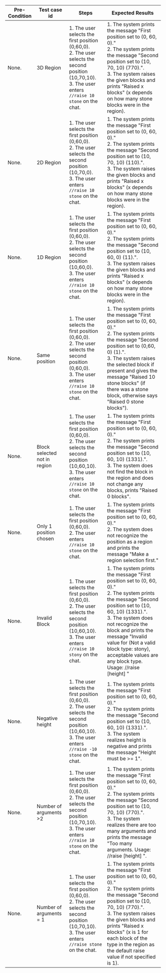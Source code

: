 | Pre-Condition | Test case id                 | Steps                                                                                                                                                                | Expected Results                                                                                                                                                                                                                                                                                                                                                |
|---------------|------------------------------|----------------------------------------------------------------------------------------------------------------------------------------------------------------------|-----------------------------------------------------------------------------------------------------------------------------------------------------------------------------------------------------------------------------------------------------------------------------------------------------------------------------------------------------------------|
| None.         | 3D Region                    | 1. The user selects the first position (0,60,0).<br>2. The user selects the second position (10,70,10).<br>3. The user enters ``//raise 10 stone`` on the chat.<br>  | 1. The system prints the message "First position set to (0, 60, 0)."<br>2. The system prints the message "Second position set to (10, 70, 10) (770).".<br>3. The system raises the given blocks and prints "Raised x blocks" (x depends on how many stone blocks were in the region).                                                                           |
| None.         | 2D Region                    | 1. The user selects the first position (0,60,0).<br>2. The user selects the second position (10,70,0).<br>3. The user enters ``//raise 10 stone`` on the chat.<br>   | 1. The system prints the message "First position set to (0, 60, 0)."<br>2. The system prints the message "Second position set to (10, 70, 10) (110).".<br>3. The system raises the given blocks and prints "Raised x blocks" (x depends on how many stone blocks were in the region).                                                                           |
| None.         | 1D Region                    | 1. The user selects the first position (0,60,0).<br>2. The user selects the second position (10,60,0).<br>3. The user enters ``//raise 10 stone`` on the chat.<br>   | 1. The system prints the message "First position set to (0, 60, 0)."<br>2. The system prints the message "Second position set to (10, 60, 0) (11).".<br>3. The system raises the given blocks and prints "Raised x blocks" (x depends on how many stone blocks were in the region).                                                                             |
| None.         | Same position                | 1. The user selects the first position (0,60,0).<br>2. The user selects the second position (0,60,0).<br>3. The user enters ``//raise 10 stone`` on the chat.<br>    | 1. The system prints the message "First position set to (0, 60, 0)."<br>2. The system prints the message "Second position set to (0,60, 0) (1).".<br>3. The system raises the selected block if present and gives the message "Raised 10 stone blocks" (if there was a stone block, otherwise says "Raised 0 stone blocks").                                    |
| None.         | Block selected not in region | 1. The user selects the first position (0,60,0).<br>2. The user selects the second position (10,60,10).<br>3. The user enters ``//raise 10 stone`` on the chat.<br>  | 1. The system prints the message "First position set to (0, 60, 0)."<br>2. The system prints the message "Second position set to (10, 60, 10) (1331).".<br>3. The system does not find the block in the region and does not change any blocks, prints "Raised 0 blocks".                                                                                        |
| None.         | Only 1 position chosen       | 1. The user selects the first position (0,60,0).<br>2. The user enters ``//raise 10 stone`` on the chat.<br>                                                         | 1. The system prints the message "First position set to (0, 60, 0)."<br>2. The system does not recognize the position as a region and prints the message "Make a region selection first."                                                                                                                                                                       |
| None.         | Invalid Block                | 1. The user selects the first position (0,60,0).<br>2. The user selects the second position (10,60,10).<br>3. The user enters ``//raise 10 stony`` on the chat.<br>  | 1. The system prints the message "First position set to (0, 60, 0)."<br>2. The system prints the message "Second position set to (10, 60, 10) (1331).".<br>3. The system does not recognize the block and prints the message "Invalid value for <block> (Not a valid block type: stony), acceptable values are any block type. Usage: //raise [height] <block>" |
| None.         | Negative height              | 1. The user selects the first position (0,60,0).<br>2. The user selects the second position (10,60,10).<br>3. The user enters ``//raise -10 stone`` on the chat.<br> | 1. The system prints the message "First position set to (0, 60, 0)."<br>2. The system prints the message "Second position set to (10, 60, 10) (1331).".<br>3. The system realizes height is negative and prints the message "Height must be >= 1".                                                                                                              |
| None.         | Number of arguments >2       | 1. The user selects the first position (0,60,0).<br>2. The user selects the second position (10,70,10).<br>3. The user enters ``//raise 10 stone`` on the chat.<br>  | 1. The system prints the message "First position set to (0, 60, 0)."<br>2. The system prints the message "Second position set to (10, 70, 10) (770).".<br>3. The system realizes there are too many arguments and prints the message "Too many arguments. Usage: //raise [height] <block>".                                                                     |
| None.         | Number of arguments = 1      | 1. The user selects the first position (0,60,0).<br>2. The user selects the second position (10,70,10).<br>3. The user enters ``//raise stone`` on the chat.<br>     | 1. The system prints the message "First position set to (0, 60, 0)."<br>2. The system prints the message "Second position set to (10, 70, 10) (770).".<br>3. The system raises the given blocks and prints "Raised x blocks" (x is 1 for each block of the type in the region as the default raise value if not specified is 1).                                |
